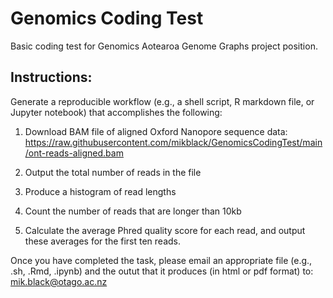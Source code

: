 # Genomics Coding Test

Basic coding test for Genomics Aotearoa Genome Graphs project position.

## Instructions:

Generate a reproducible workflow (e.g., a shell script, R markdown file, or Jupyter notebook) that accomplishes the following:

1. Download BAM file of aligned Oxford Nanopore sequence data: https://raw.githubusercontent.com/mikblack/GenomicsCodingTest/main/ont-reads-aligned.bam

2. Output the total number of reads in the file

3. Produce a histogram of read lengths

4. Count the number of reads that are longer than 10kb

5. Calculate the average Phred quality score for each read, and output these averages for the first ten reads.

Once you have completed the task, please email an appropriate file (e.g., .sh, .Rmd, .ipynb) and the outut that it produces (in html or pdf format)
to: mik.black@otago.ac.nz
